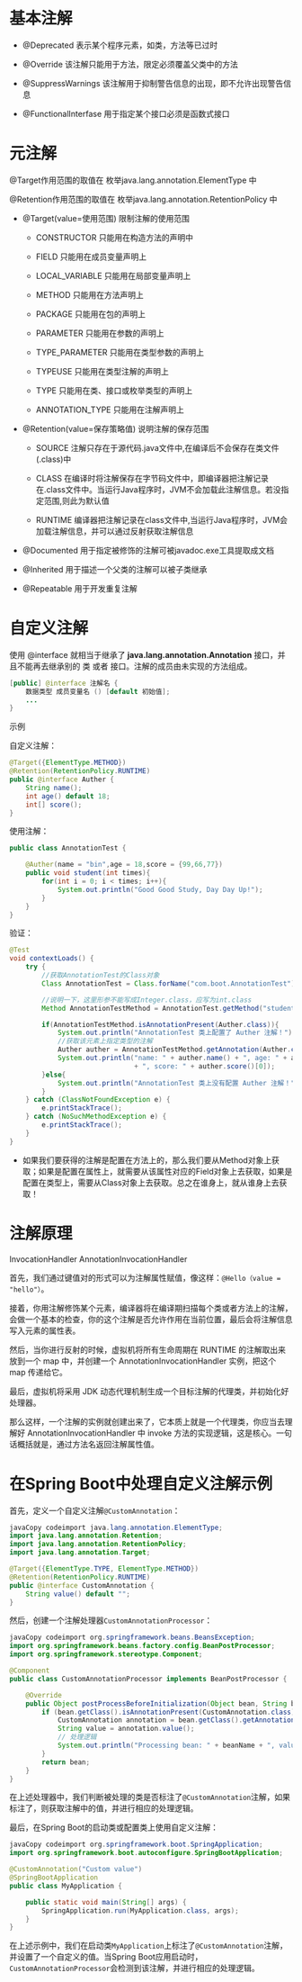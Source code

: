 # 基本注解

- @Deprecated                     表示某个程序元素，如类，方法等已过时

- @Override                          该注解只能用于方法，限定必须覆盖父类中的方法

- @SuppressWarnings        该注解用于抑制警告信息的出现，即不允许出现警告信息

- @FunctionalInterfase       用于指定某个接口必须是函数式接口

# 元注解

@Target作用范围的取值在 枚举java.lang.annotation.ElementType 中

@Retention作用范围的取值在 枚举java.lang.annotation.RetentionPolicy 中



- @Target(value=使用范围)                      限制注解的使用范围

  - CONSTRUCTOR                               只能用在构造方法的声明中

  - FIELD                                                 只能用在成员变量声明上
  - LOCAL_VARIABLE                            只能用在局部变量声明上
  - METHOD                                           只能用在方法声明上
  - PACKAGE                                          只能用在包的声明上
  - PARAMETER                                     只能用在参数的声明上
  - TYPE_PARAMETER                           只能用在类型参数的声明上
  - TYPEUSE                                           只能用在类型注解的声明上
  - TYPE                                                  只能用在类、接口或枚举类型的声明上
  - ANNOTATION_TYPE                       只能用在注解声明上

- @Retention(value=保存策略值)           说明注解的保存范围

  - SOURCE                                            注解只存在于源代码.java文件中,在编译后不会保存在类文件(.class)中

  - CLASS                                               在编译时将注解保存在字节码文件中，即编译器把注解记录在.class文件中。当运行Java程序时，JVM不会加载此注解信息。若没指定范围,则此为默认值
  - RUNTIME                                         编译器把注解记录在class文件中,当运行Java程序时，JVM会加载注解信息，并可以通过反射获取注解信息

- @Documented                                       用于指定被修饰的注解可被javadoc.exe工具提取成文档

- @Inherited                                              用于描述一个父类的注解可以被子类继承

- @Repeatable                                          用于开发重复注解

# 自定义注解

使用 @interface 就相当于继承了 **java.lang.annotation.Annotation** 接口，并且不能再去继承别的 类 或者 接口。注解的成员由未实现的方法组成。

```java
[public] @interface 注解名 {
    数据类型 成员变量名 () [default 初始值];
    ...
}
```

示例

自定义注解：

```java
@Target({ElementType.METHOD})
@Retention(RetentionPolicy.RUNTIME)
public @interface Auther {
    String name();
    int age() default 18;
    int[] score();
}
```

使用注解：

```java
public class AnnotationTest {

    @Auther(name = "bin",age = 18,score = {99,66,77})
    public void student(int times){
        for(int i = 0; i < times; i++){
            System.out.println("Good Good Study, Day Day Up!");
        }
    }
}
```

验证：

```java
@Test
void contextLoads() {
    try {
        //获取AnnotationTest的Class对象
        Class AnnotationTest = Class.forName("com.boot.AnnotationTest");

        //说明一下，这里形参不能写成Integer.class，应写为int.class
        Method AnnotationTestMethod = AnnotationTest.getMethod("student", int.calss);

        if(AnnotationTestMethod.isAnnotationPresent(Auther.class)){
            System.out.println("AnnotationTest 类上配置了 Auther 注解！");
            //获取该元素上指定类型的注解
            Auther auther = AnnotationTestMethod.getAnnotation(Auther.class);
            System.out.println("name: " + auther.name() + ", age: " + auther.age()
                               + ", score: " + auther.score()[0]);
        }else{
            System.out.println("AnnotationTest 类上没有配置 Auther 注解！");
        }
    } catch (ClassNotFoundException e) {
        e.printStackTrace();
    } catch (NoSuchMethodException e) {
        e.printStackTrace();
    }
}
```

- 如果我们要获得的注解是配置在方法上的，那么我们要从Method对象上获取；如果是配置在属性上，就需要从该属性对应的Field对象上去获取，如果是配置在类型上，需要从Class对象上去获取。总之在谁身上，就从谁身上去获取！



# 注解原理

InvocationHandler AnnotationInvocationHandler 

首先，我们通过键值对的形式可以为注解属性赋值，像这样：`@Hello（value = "hello"）`。

接着，你用注解修饰某个元素，编译器将在编译期扫描每个类或者方法上的注解，会做一个基本的检查，你的这个注解是否允许作用在当前位置，最后会将注解信息写入元素的属性表。

然后，当你进行反射的时候，虚拟机将所有生命周期在 RUNTIME 的注解取出来放到一个 map 中，并创建一个 AnnotationInvocationHandler 实例，把这个 map 传递给它。

最后，虚拟机将采用 JDK 动态代理机制生成一个目标注解的代理类，并初始化好处理器。

那么这样，一个注解的实例就创建出来了，它本质上就是一个代理类，你应当去理解好 AnnotationInvocationHandler 中 invoke 方法的实现逻辑，这是核心。一句话概括就是，通过方法名返回注解属性值。



# 在Spring Boot中处理自定义注解示例

首先，定义一个自定义注解`@CustomAnnotation`：

```java
javaCopy codeimport java.lang.annotation.ElementType;
import java.lang.annotation.Retention;
import java.lang.annotation.RetentionPolicy;
import java.lang.annotation.Target;

@Target({ElementType.TYPE, ElementType.METHOD})
@Retention(RetentionPolicy.RUNTIME)
public @interface CustomAnnotation {
    String value() default "";
}
```

然后，创建一个注解处理器`CustomAnnotationProcessor`：

```java
javaCopy codeimport org.springframework.beans.BeansException;
import org.springframework.beans.factory.config.BeanPostProcessor;
import org.springframework.stereotype.Component;

@Component
public class CustomAnnotationProcessor implements BeanPostProcessor {

    @Override
    public Object postProcessBeforeInitialization(Object bean, String beanName) throws BeansException {
        if (bean.getClass().isAnnotationPresent(CustomAnnotation.class)) {
            CustomAnnotation annotation = bean.getClass().getAnnotation(CustomAnnotation.class);
            String value = annotation.value();
            // 处理逻辑
            System.out.println("Processing bean: " + beanName + ", value: " + value);
        }
        return bean;
    }
}
```

在上述处理器中，我们判断被处理的类是否标注了`@CustomAnnotation`注解，如果标注了，则获取注解中的值，并进行相应的处理逻辑。

最后，在Spring Boot的启动类或配置类上使用自定义注解：

```java
javaCopy codeimport org.springframework.boot.SpringApplication;
import org.springframework.boot.autoconfigure.SpringBootApplication;

@CustomAnnotation("Custom value")
@SpringBootApplication
public class MyApplication {

    public static void main(String[] args) {
        SpringApplication.run(MyApplication.class, args);
    }
}
```

在上述示例中，我们在启动类`MyApplication`上标注了`@CustomAnnotation`注解，并设置了一个自定义的值。当Spring Boot应用启动时，`CustomAnnotationProcessor`会检测到该注解，并进行相应的处理逻辑。
